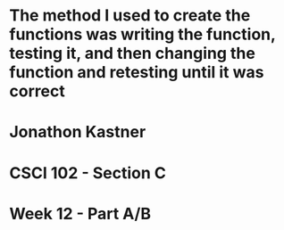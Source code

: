 # The method I used to create the functions was writing the function, testing it, and then changing the function and retesting until it was correct
# Jonathon Kastner
# CSCI 102 - Section C
# Week 12 - Part A/B
